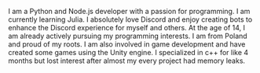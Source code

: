 I am a Python and Node.js developer with a passion for programming. I am currently learning Julia.
I absolutely love Discord and enjoy creating bots to enhance the Discord experience for myself and others.
At the age of 14, I am already actively pursuing my programming interests. I am from Poland and proud of my roots.
I am also involved in game development and have created some games using the Unity engine.
I specialized in c++ for like 4 months but lost interest after almost my every project had memory leaks.


 
